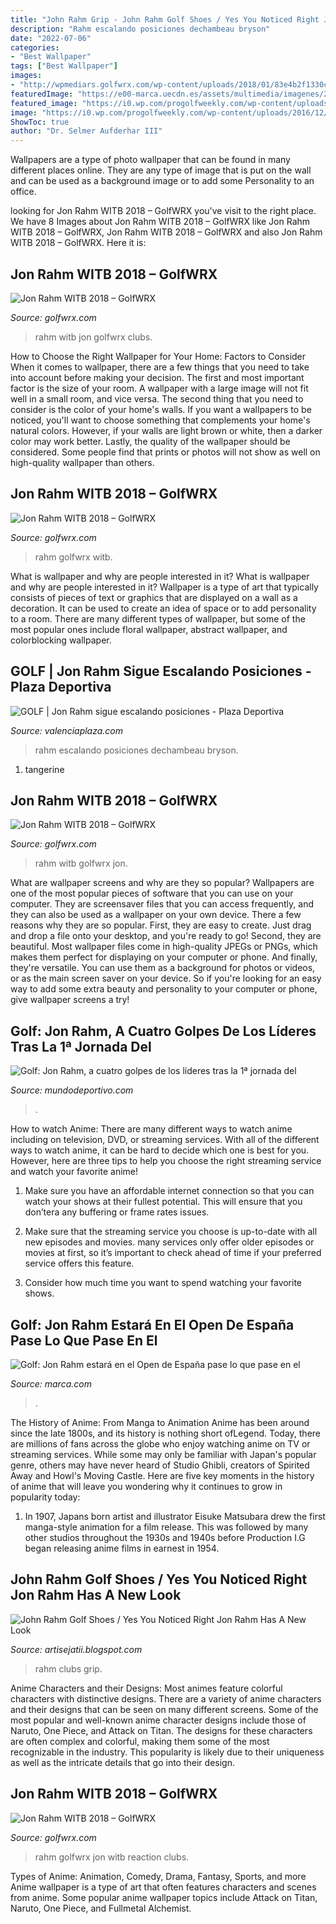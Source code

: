 ```yaml
---
title: "John Rahm Grip - John Rahm Golf Shoes / Yes You Noticed Right Jon Rahm Has A New Look"
description: "Rahm escalando posiciones dechambeau bryson"
date: "2022-07-06"
categories:
- "Best Wallpaper"
tags: ["Best Wallpaper"]
images:
- "http://wpmediars.golfwrx.com/wp-content/uploads/2018/01/83e4b2f1330c417c85871e1c14358ec3-1000x600.jpg"
featuredImage: "https://e00-marca.uecdn.es/assets/multimedia/imagenes/2018/04/03/15227511030228.jpg"
featured_image: "https://i0.wp.com/progolfweekly.com/wp-content/uploads/2016/12/img_58405abb95f66.png"
image: "https://i0.wp.com/progolfweekly.com/wp-content/uploads/2016/12/img_58405abb95f66.png"
ShowToc: true
author: "Dr. Selmer Aufderhar III"
---
```





Wallpapers are a type of photo wallpaper that can be found in many different places online. They are any type of image that is put on the wall and can be used as a background image or to add some Personality to an office.

	

		
looking for Jon Rahm WITB 2018 – GolfWRX you've visit to the right place. We have 8 Images about Jon Rahm WITB 2018 – GolfWRX like Jon Rahm WITB 2018 – GolfWRX, Jon Rahm WITB 2018 – GolfWRX and also Jon Rahm WITB 2018 – GolfWRX. Here it is:
		
    
## Jon Rahm WITB 2018 – GolfWRX

<img loading=lazy src="http://wpmediars.golfwrx.com/wp-content/uploads/2018/01/ea060877f4a0e970e8b59e4ff06fbf48-1000x600.jpg" onerror="this.onerror=null;this.src='https://tse2.mm.bing.net/th?id=OIP.S3HQe71tEydFJCqc5M3ZCQHaEc&amp;pid=15.1';" alt="Jon Rahm WITB 2018 – GolfWRX">

_Source: golfwrx.com_

>rahm witb jon golfwrx clubs. 

	

How to Choose the Right Wallpaper for Your Home: Factors to Consider
When it comes to wallpaper, there are a few things that you need to take into account before making your decision. The first and most important factor is the size of your room. A wallpaper with a large image will not fit well in a small room, and vice versa. 
The second thing that you need to consider is the color of your home's walls. If you want a wallpapers to be noticed, you'll want to choose something that complements your home's natural colors. However, if your walls are light brown or white, then a darker color may work better. 
Lastly, the quality of the wallpaper should be considered. Some people find that prints or photos will not show as well on high-quality wallpaper than others.

    
## Jon Rahm WITB 2018 – GolfWRX

<img loading=lazy src="https://www.golfwrx.com/wp-content/uploads/2018/01/2cf8326361405b7b9632709fecbdf553-590x354.jpg" onerror="this.onerror=null;this.src='https://tse3.mm.bing.net/th?id=OIP.q-eEXCI9KXB2GQM_H1CLHgHaEc&amp;pid=15.1';" alt="Jon Rahm WITB 2018 – GolfWRX">

_Source: golfwrx.com_

>rahm golfwrx witb. 

	

What is wallpaper and why are people interested in it?
What is wallpaper and why are people interested in it?
Wallpaper is a type of art that typically consists of pieces of text or graphics that are displayed on a wall as a decoration. It can be used to create an idea of space or to add personality to a room. There are many different types of wallpaper, but some of the most popular ones include floral wallpaper, abstract wallpaper, and colorblocking wallpaper.

    
## GOLF | Jon Rahm Sigue Escalando Posiciones - Plaza Deportiva

<img loading=lazy src="https://valenciaplaza.com/public/Image/2017/2/jon-rahm-canadian-open-2016_NoticiaAmpliada.jpg" onerror="this.onerror=null;this.src='https://tse3.mm.bing.net/th?id=OIP.mE6s1-_w9CFwEa45sR4E5gEsCo&amp;pid=15.1';" alt="GOLF | Jon Rahm sigue escalando posiciones - Plaza Deportiva">

_Source: valenciaplaza.com_

>rahm escalando posiciones dechambeau bryson. 

	

1. tangerine 

    
## Jon Rahm WITB 2018 – GolfWRX

<img loading=lazy src="https://www.golfwrx.com/wp-content/uploads/2018/01/80cef5a3e87ff7c9d8343436b4baa904-1000x600.jpg" onerror="this.onerror=null;this.src='https://tse4.mm.bing.net/th?id=OIP.rUI3tUpHMWjEGr18JbQcgAHaEc&amp;pid=15.1';" alt="Jon Rahm WITB 2018 – GolfWRX">

_Source: golfwrx.com_

>rahm witb golfwrx jon. 

	

What are wallpaper screens and why are they so popular?
Wallpapers are one of the most popular pieces of software that you can use on your computer. They are screensaver files that you can access frequently, and they can also be used as a wallpaper on your own device. There a few reasons why they are so popular. First, they are easy to create. Just drag and drop a file onto your desktop, and you're ready to go! Second, they are beautiful. Most wallpaper files come in high-quality JPEGs or PNGs, which makes them perfect for displaying on your computer or phone. And finally, they're versatile. You can use them as a background for photos or videos, or as the main screen saver on your device. So if you're looking for an easy way to add some extra beauty and personality to your computer or phone, give wallpaper screens a try!

    
## Golf: Jon Rahm, A Cuatro Golpes De Los Líderes Tras La 1ª Jornada Del

<img loading=lazy src="https://www.mundodeportivo.com/r/GODO/MD/p7/Polideportivo/Imagenes/2020/11/13/Recortada/20201112-637408161871134388_20201112222003-kdHE-U49427692577b1B-980x554@MundoDeportivo-Web.jpg" onerror="this.onerror=null;this.src='https://tse2.mm.bing.net/th?id=OIP.vpwm1N7EicPEHMwmHEdUmQHaEM&amp;pid=15.1';" alt="Golf: Jon Rahm, a cuatro golpes de los líderes tras la 1ª jornada del">

_Source: mundodeportivo.com_

>. 

	

How to watch Anime: There are many different ways to watch anime including on television, DVD, or streaming services.
With all of the different ways to watch anime, it can be hard to decide which one is best for you. However, here are three tips to help you choose the right streaming service and watch your favorite anime!
1. Make sure you have an affordable internet connection so that you can watch your shows at their fullest potential. This will ensure that you don’tera any buffering or frame rates issues.

2. Make sure that the streaming service you choose is up-to-date with all new episodes and movies. many services only offer older episodes or movies at first, so it’s important to check ahead of time if your preferred service offers this feature.

3. Consider how much time you want to spend watching your favorite shows.

    
## Golf: Jon Rahm Estará En El Open De España Pase Lo Que Pase En El

<img loading=lazy src="https://e00-marca.uecdn.es/assets/multimedia/imagenes/2018/04/03/15227511030228.jpg" onerror="this.onerror=null;this.src='https://tse3.mm.bing.net/th?id=OIP.kayIRo8jlOiEiuaqZ1mGrgHaEK&amp;pid=15.1';" alt="Golf: Jon Rahm estará en el Open de España pase lo que pase en el">

_Source: marca.com_

>. 

	

The History of Anime: From Manga to Animation
Anime has been around since the late 1800s, and its history is nothing short ofLegend. Today, there are millions of fans across the globe who enjoy watching anime on TV or streaming services. While some may only be familiar with Japan's popular genre, others may have never heard of Studio Ghibli, creators of Spirited Away and Howl's Moving Castle. Here are five key moments in the history of anime that will leave you wondering why it continues to grow in popularity today:
1) In 1907, Japans born artist and illustrator Eisuke Matsubara drew the first manga-style animation for a film release. This was followed by many other studios throughout the 1930s and 1940s before Production I.G began releasing anime films in earnest in 1954.

    
## John Rahm Golf Shoes / Yes You Noticed Right Jon Rahm Has A New Look

<img loading=lazy src="https://i0.wp.com/progolfweekly.com/wp-content/uploads/2016/12/img_58405abb95f66.png" onerror="this.onerror=null;this.src='https://tse3.mm.bing.net/th?id=OIP.84MNEFEe4esk9XUHrdbOcAHaEs&amp;pid=15.1';" alt="John Rahm Golf Shoes / Yes You Noticed Right Jon Rahm Has A New Look">

_Source: artisejatii.blogspot.com_

>rahm clubs grip. 

	

Anime Characters and their Designs: Most animes feature colorful characters with distinctive designs.
There are a variety of anime characters and their designs that can be seen on many different screens. Some of the most popular and well-known anime character designs include those of Naruto, One Piece, and Attack on Titan. The designs for these characters are often complex and colorful, making them some of the most recognizable in the industry. This popularity is likely due to their uniqueness as well as the intricate details that go into their design.

    
## Jon Rahm WITB 2018 – GolfWRX

<img loading=lazy src="http://wpmediars.golfwrx.com/wp-content/uploads/2018/01/83e4b2f1330c417c85871e1c14358ec3-1000x600.jpg" onerror="this.onerror=null;this.src='https://tse1.mm.bing.net/th?id=OIP.TXANPXhLXC58EZv0rxXXBwHaEc&amp;pid=15.1';" alt="Jon Rahm WITB 2018 – GolfWRX">

_Source: golfwrx.com_

>rahm golfwrx jon witb reaction clubs. 

	

Types of Anime: Animation, Comedy, Drama, Fantasy, Sports, and more
Anime wallpaper is a type of art that often features characters and scenes from anime. Some popular anime wallpaper topics include Attack on Titan, Naruto, One Piece, and Fullmetal Alchemist.

